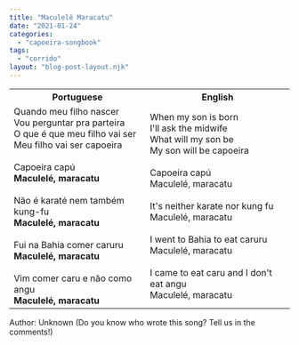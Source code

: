 ```yaml
---
title: "Maculelê Maracatu"
date: "2021-01-24"
categories: 
  - "capoeira-songbook"
tags: 
  - "corrido"
layout: "blog-post-layout.njk"
---
```


<table class="capoeira-table">
    <tr class="header-row">
        <th>Portuguese</th>
        <th>English</th>
    </tr>
    <tr>
        <td>Quando meu filho nascer<br>
Vou perguntar pra parteira<br>
O que é que meu filho vai ser<br>
Meu filho vai ser capoeira<br>
<br>
Capoeira capú<br>
<strong>Maculelé, maracatu</strong><br>
<br>
Não é karaté nem também kung-fu<br>
<strong>Maculelé, maracatu</strong><br>
<br>
Fui na Bahia comer caruru<br>
<strong>Maculelé, maracatu</strong><br>
<br>
Vim comer caru e não como angu<br>
<strong>Maculelé, maracatu</strong></td>
        <td>When my son is born<br>
I'll ask the midwife<br>
What will my son be<br>
My son will be capoeira<br>
<br>
Capoeira capú<br>
Maculelé, maracatu<br>
<br>
It's neither karate nor kung fu<br>
Maculelé, maracatu<br>
<br>
I went to Bahia to eat caruru<br>
Maculelé, maracatu<br>
<br>
I came to eat caru and I don't eat angu<br>
Maculelé, maracatu</td>
    </tr>
</table>

<figcaption>
Author: Unknown (Do you know who wrote this song? Tell us in the comments!)
</figcaption>